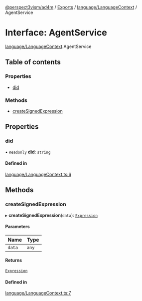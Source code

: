 [@perspect3vism/ad4m](../README.md) / [Exports](../modules.md) / [language/LanguageContext](../modules/language_LanguageContext.md) / AgentService

# Interface: AgentService

[language/LanguageContext](../modules/language_LanguageContext.md).AgentService

## Table of contents

### Properties

- [did](language_LanguageContext.AgentService.md#did)

### Methods

- [createSignedExpression](language_LanguageContext.AgentService.md#createsignedexpression)

## Properties

### did

• `Readonly` **did**: `string`

#### Defined in

[language/LanguageContext.ts:6](https://github.com/perspect3vism/ad4m/blob/d9ddd7e2/core/src/language/LanguageContext.ts#L6)

## Methods

### createSignedExpression

▸ **createSignedExpression**(`data`): [`Expression`](../classes/expression_Expression.Expression.md)

#### Parameters

| Name | Type |
| :------ | :------ |
| `data` | `any` |

#### Returns

[`Expression`](../classes/expression_Expression.Expression.md)

#### Defined in

[language/LanguageContext.ts:7](https://github.com/perspect3vism/ad4m/blob/d9ddd7e2/core/src/language/LanguageContext.ts#L7)
